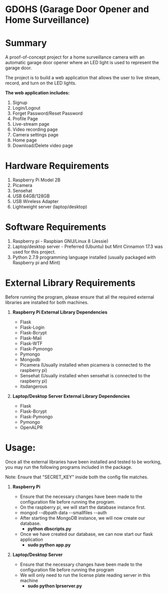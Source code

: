# GDOHS (Garage Door Opener and Home Surveillance)

Summary
=======

A proof-of-concept project for a home surveillance camera with an automatic garage door opener where an LED light is used to represent the garage door.

The project is to build a web application that allows the user to live stream, record, and turn on the LED lights.

**The web application includes:**

1. Signup
2. Login/Logout
3. Forget Password/Reset Password
4. Profile Page
5. Live-stream page
6. Video recording page
7. Camera settings page
8. Home page
9. Download/Delete video page


Hardware Requirements
=====================
1. Raspberry Pi Model 2B
2. Picamera
3. Sensehat
4. USB 64GB/128GB
5. USB Wireless Adapter
6. Lightweight server (laptop/desktop)

Software Requirements
=====================
1. Raspberry pi - Raspbian GNU/Linux 8 (Jessie)
2. Laptop/desktop server - Preferred (Ubuntu) but Mint Cinnamon 17.3 was used for this project.
3. Python 2.7.9 programming language installed (usually packaged with Raspberry pi and Mint)

External Library Requirements
=============================

Before running the program, please ensure that all the required external libraries are installed for both machines.

1. **Raspberry Pi External Library Dependencies**
	- Flask
	- Flask-Login
	- Flask-Bcrypt
	- Flask-Mail
	- Flask-WTF
	- Flask-Pymongo
	- Pymongo
	- Mongodb
	- Picamera (Usually installed when picamera is connected to the raspberry pi)
	- Sensehat (Usually installed when sensehat is connected to the raspberry pi)
	- itsdangerous

2. **Laptop/Desktop Server External Library Dependencies**
	- Flask
	- Flask-Bcrypt
	- Flask-Pymongo
	- Pymongo
	- OpenALPR

Usage:
======
Once all the external libraries have been installed and tested to be working, you may run the following programs included in the package.

Note: Ensure that "SECRET_KEY" inside both the config file matches.

1. **Raspberry Pi**
	- Ensure that the necessary changes have been made to the configuration file before running the program.
	- On the raspberry pi, we will start the database instance first.
	- mongod --dbpath data --smallfiles --auth
	- After starting the MongoDB instance, we will now create our database.
		- **python dbscripts.py**
	- Once we have created our database, we can now start our flask application
		- **sudo python app.py**

2. **Laptop/Desktop Server**
	- Ensure that the necessary changes have been made to the configuration file before running the program
	- We will only need to run the license plate reading server in this machine
		- **sudo python lprserver.py**
